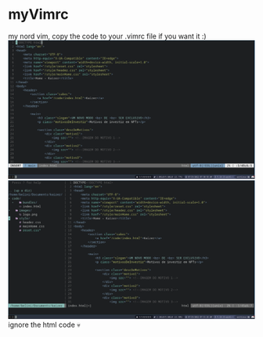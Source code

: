 # myVimrc
my nord vim, copy the code to your .vimrc file if you want it :)
<img src="Screenshot from 2022-07-25 07-30-58.png">
<br>
<img src="Screenshot from 2022-07-25 07-31-27.png">
<br>
ignore the html code 💀
